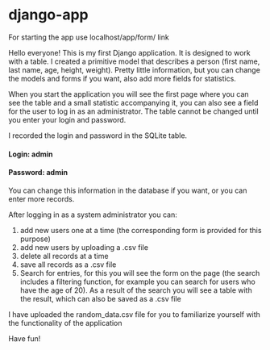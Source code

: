 # django-app

For starting the app use localhost/app/form/ link

Hello everyone! This is my first Django application. It is designed to work with a table. I created a primitive model that describes a person (first name, last name, age, height, weight). Pretty little information, but you can change the models and forms if you want, also add more fields for statistics.

When you start the application you will see the first page where you can see the table and a small statistic accompanying it, you can also see a field for the user to log in as an administrator. The table cannot be changed until you enter your login and password.

I recorded the login and password in the SQLite table.

#### Login: admin
#### Password: admin

You can change this information in the database if you want, or you can enter more records.

After logging in as a system administrator you can:

1) add new users one at a time (the corresponding form is provided for this purpose)
2) add new users by uploading a .csv file
3) delete all records at a time
4) save all records as a .csv file
5) Search for entries, for this you will see the form on the page (the search includes a filtering function, for example you can search for users who have the age of 20). As a result of the search you will see a table with the result, which can also be saved as a .csv file

I have uploaded the random_data.csv file for you to familiarize yourself with the functionality of the application

Have fun!
